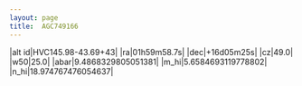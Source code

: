 ```yaml
---
layout: page
title:  AGC749166
--- 
```

|alt id|HVC145.98-43.69+43|
|ra|01h59m58.7s|
|dec|+16d05m25s|
|cz|49.0|
|w50|25.0|
|abar|9.4868329805051381|
|m_hi|5.6584693119778802|
|n_hi|18.974767476054637|

